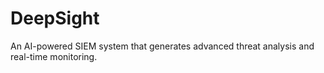 # DeepSight
An AI-powered SIEM system that generates advanced threat analysis and real-time monitoring.
